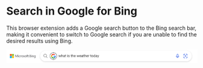 # Search in Google for Bing

This browser extension adds a Google search button to the Bing search bar, making it convenient to switch to Google search if you are unable to find the desired results using Bing.

![Searchbar](https://github.com/cowboycodr/search-in-google-for-bing/blob/master/assets/images/searchbar.png)
